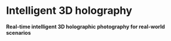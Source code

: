# Intelligent 3D holography
**Real-time intelligent 3D holographic photography for real-world scenarios**
